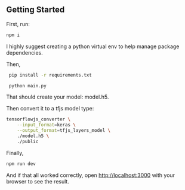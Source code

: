 ## Getting Started

First, run:

```bash
npm i
```
I highly suggest creating a python virtual env to help manage package dependencies.

Then,


```bash
 pip install -r requirements.txt

 python main.py  
```

That should create your model: model.h5.

Then convert it to a tfjs model type:

```bash
tensorflowjs_converter \
    --input_format=keras \
    --output_format=tfjs_layers_model \
    ./model.h5 \
    ./public
```

Finally, 
```bash
npm run dev
```

And if that all worked correctly, open [http://localhost:3000](http://localhost:3000) with your browser to see the result.

